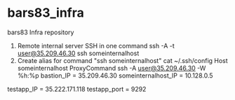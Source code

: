 # bars83_infra
bars83 Infra repository
1) Remote internal server SSH in one command
ssh -A -t user@35.209.46.30 ssh someinternalhost
2) Create alias for command "ssh someinternalhost"
cat ~/.ssh/config
	Host someinternalhost
	ProxyCommand ssh -A user@35.209.46.30 -W %h:%p
bastion_IP = 35.209.46.30
someinternalhost_IP = 10.128.0.5

testapp_IP = 35.222.171.118
testapp_port = 9292
